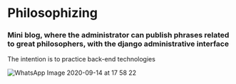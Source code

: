 <h1>Philosophizing</h1>

<h3>Mini blog, where the administrator can publish phrases related to great philosophers, with the django administrative interface</h3>

<p>The intention is to practice back-end technologies</p>

![WhatsApp Image 2020-09-14 at 17 58 22](https://user-images.githubusercontent.com/62525983/93138392-51328400-f6b5-11ea-946d-c197ab8edac5.jpeg)

